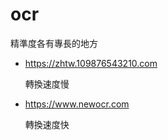 # ocr

精準度各有專長的地方

-   https://zhtw.109876543210.com

    轉換速度慢

-   https://www.newocr.com

    轉換速度快
